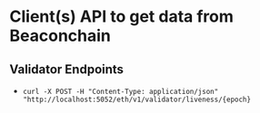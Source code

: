 # Client(s) API to get data from Beaconchain

## Validator Endpoints
- `curl -X POST -H "Content-Type: application/json" "http://localhost:5052/eth/v1/validator/liveness/{epoch}`
